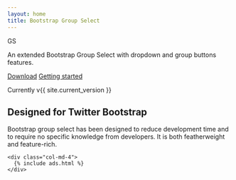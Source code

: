 ```yaml
---
layout: home
title: Bootstrap Group Select
---
```


<main class="bs-docs-masthead" id="content" role="main">
  <div class="container">
    <span class="bs-docs-booticon bs-docs-booticon-lg bs-docs-booticon-outline">GS</span>
    <p class="lead">An extended Bootstrap Group Select with dropdown and group buttons features.</p>
    <p class="lead">
      <a href="https://github.com/wenzhixin/bootstrap-group-select" class="btn btn-outline-inverse btn-lg">Download</a>
      <a href="getting-started" class="btn btn-outline-inverse btn-lg">Getting started</a>
    </p>
    <p class="version">Currently v{{ site.current_version }}</p>
  </div>
</main>

<div class="container">
  <div class="row">
    <div class="col-md-8">
      <h2 class="bs-docs-featurette-title">Designed for Twitter Bootstrap</h2>
      <p class="lead">Bootstrap group select has been designed to reduce development time and to require no specific knowledge from developers. It is both featherweight and feature-rich.</p>
    </div>

    <div class="col-md-4">
      {% include ads.html %}
    </div>
  </div>
</div>
